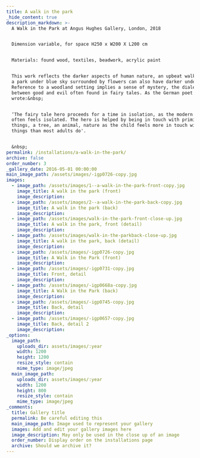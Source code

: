 ```yaml
---
title: A walk in the park
_hide_content: true
description_markdown: >-
  A Walk in the Park at Angus Hughes Gallery, London, 2018


  Dimension variable, for space H250 x W200 X L200 cm


  Materials: found wood, textiles, beadwork, acrylic paint


  This work reflects the darker aspects of human nature, an upbeat walk through
  a park under blue sky surrounded by flowers can also have darker undertones.
  Reference to a woodland setting implies a sense of mystery, the dialectic
  between good and evil often found in fairy tales. As the German poet Schiller
  wrote:&nbsp;


  ‘The fairy tale hero proceeds for a time in isolation, as the modern child
  often feels isolated. The hero is helped by being in touch with primitive
  things, a tree, an animal, nature as the child feels more in touch with those
  things than most adults do'.


  &nbsp;
permalink: /installations/a-walk-in-the-park/
archive: false
order_number: 3
_gallery_date: 2016-05-01 00:00:00
main_image_path: /assets/images/-igp0726-copy.jpg
images:
  - image_path: /assets/images/1--a-walk-in-the-park-front-copy.jpg
    image_title: A walk in the park (front)
    image_description:
  - image_path: /assets/images/2--a-walk-in-the-park-back-copy.jpg
    image_title: A walk in the park (back)
    image_description:
  - image_path: /assets/images/walk-in-the-park-front-close-up.jpg
    image_title: A walk in the park, front (detail)
    image_description:
  - image_path: /assets/images/walk-in-the-parkback-close-up.jpg
    image_title: A walk in the park, back (detail)
    image_description:
  - image_path: /assets/images/-igp0726-copy.jpg
    image_title: A Walk in the Park (front)
    image_description:
  - image_path: /assets/images/-igp0731-copy.jpg
    image_title: Front, detail
    image_description:
  - image_path: /assets/images/-igp0668a-copy.jpg
    image_title: A Walk in the Park (back)
    image_description:
  - image_path: /assets/images/-igp0745-copy.jpg
    image_title: Back, detail
    image_description:
  - image_path: /assets/images/-igp0657-copy.jpg
    image_title: Back, detail 2
    image_description:
_options:
  image_path:
    uploads_dir: assets/images/:year
    width: 1200
    height: 1200
    resize_style: contain
    mime_type: image/jpeg
  main_image_path:
    uploads_dir: assets/images/:year
    width: 1200
    height: 800
    resize_style: contain
    mime_type: image/jpeg
_comments:
  title: Gallery title
  permalink: Be careful editing this
  main_image_path: Image used to represent your gallery
  images: Add and edit your gallery images here
  image_description: May only be used in the close up of an image
  order_number: Display order on the installations page
  archive: Should we archive it?
---
```



